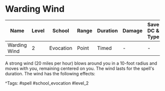 # Warding Wind

| Name | Level | School | Range | Duration | Damage | Save DC & Type |
|------|-------|--------|-------|----------|--------|----------------|
| Warding Wind | 2 | Evocation | Point | Timed | - | - |

A strong wind (20 miles per hour) blows around you in a 10-foot radius and moves with you, remaining centered on you. The wind lasts for the spell's duration. The wind has the following effects:

^Tags: #spell #school_evocation #level_2